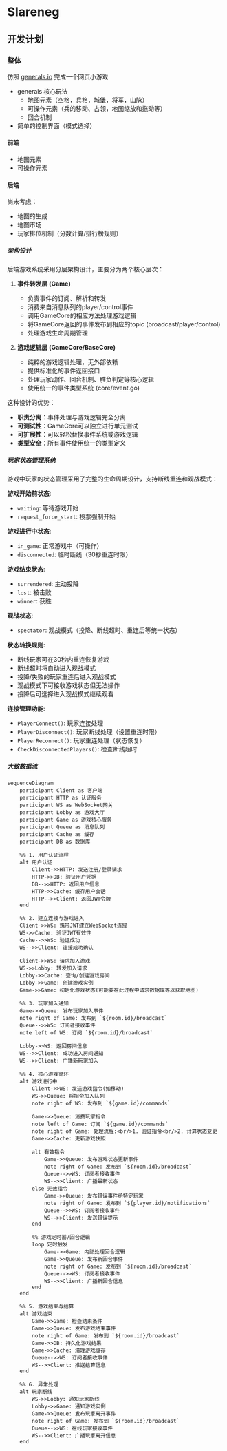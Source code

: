 # Slareneg

## 开发计划

### 整体
仿照 [generals.io](https://generals.io/) 完成一个网页小游戏

- generals 核心玩法
   - 地图元素（空格，兵格，城堡，将军，山脉）
   - 可操作元素（兵的移动、占领，地图缩放和拖动等）
   - 回合机制
- 简单的控制界面（模式选择）


#### 前端
- 地图元素
- 可操作元素

#### 后端
尚未考虑：
- 地图的生成
- 地图市场
- 玩家排位机制（分数计算/排行榜规则）

##### 架构设计

后端游戏系统采用分层架构设计，主要分为两个核心层次：

1. **事件转发层 (Game)**
   - 负责事件的订阅、解析和转发
   - 消费来自消息队列的player/control事件
   - 调用GameCore的相应方法处理游戏逻辑
   - 将GameCore返回的事件发布到相应的topic (broadcast/player/control)
   - 处理游戏生命周期管理

2. **游戏逻辑层 (GameCore/BaseCore)**
   - 纯粹的游戏逻辑处理，无外部依赖
   - 提供标准化的事件返回接口
   - 处理玩家动作、回合机制、胜负判定等核心逻辑
   - 使用统一的事件类型系统 (core/event.go)

这种设计的优势：
- **职责分离**：事件处理与游戏逻辑完全分离
- **可测试性**：GameCore可以独立进行单元测试
- **可扩展性**：可以轻松替换事件系统或游戏逻辑
- **类型安全**：所有事件使用统一的类型定义

##### 玩家状态管理系统

游戏中玩家的状态管理采用了完整的生命周期设计，支持断线重连和观战模式：

**游戏开始前状态**:
- `waiting`: 等待游戏开始
- `request_force_start`: 投票强制开始

**游戏进行中状态**:
- `in_game`: 正常游戏中（可操作）
- `disconnected`: 临时断线（30秒重连时限）

**游戏结束状态**:
- `surrendered`: 主动投降
- `lost`: 被击败
- `winner`: 获胜

**观战状态**:
- `spectator`: 观战模式（投降、断线超时、重连后等统一状态）

**状态转换规则**:
- 断线玩家可在30秒内重连恢复游戏
- 断线超时将自动进入观战模式
- 投降/失败的玩家重连后进入观战模式
- 观战模式下可接收游戏状态但无法操作
- 投降后可选择进入观战模式继续观看

**连接管理功能**:
- `PlayerConnect()`: 玩家连接处理
- `PlayerDisconnect()`: 玩家断线处理（设置重连时限）
- `PlayerReconnect()`: 玩家重连处理（状态恢复）
- `CheckDisconnectedPlayers()`: 检查断线超时

##### 大致数据流
```mermaid
sequenceDiagram
    participant Client as 客户端
    participant HTTP as 认证服务
    participant WS as WebSocket网关 
    participant Lobby as 游戏大厅
    participant Game as 游戏核心服务
    participant Queue as 消息队列
    participant Cache as 缓存
    participant DB as 数据库

    %% 1. 用户认证流程
    alt 用户认证
        Client->>HTTP: 发送注册/登录请求
        HTTP->>DB: 验证用户凭据
        DB-->>HTTP: 返回用户信息
        HTTP->>Cache: 缓存用户会话
        HTTP-->>Client: 返回JWT令牌
    end

    %% 2. 建立连接与游戏进入
    Client->>WS: 携带JWT建立WebSocket连接
    WS->>Cache: 验证JWT有效性
    Cache-->>WS: 验证成功
    WS-->>Client: 连接成功确认

    Client->>WS: 请求加入游戏
    WS->>Lobby: 转发加入请求
    Lobby->>Cache: 查询/创建游戏房间
    Lobby->>Game: 创建游戏实例
    Game->>Game: 初始化游戏状态(可能要在此过程中请求数据库等以获取地图)
    
    %% 3. 玩家加入通知
    Game->>Queue: 发布玩家加入事件
    note right of Game: 发布到 `${room.id}/broadcast`
    Queue-->>WS: 订阅者接收事件
    note left of WS: 订阅 `${room.id}/broadcast`
    
    Lobby->>WS: 返回房间信息
    WS-->>Client: 成功进入房间通知
    WS-->>Client: 广播新玩家加入

    %% 4. 核心游戏循环
    alt 游戏进行中
        Client->>WS: 发送游戏指令(如移动)
        WS->>Queue: 将指令加入队列
        note right of WS: 发布到 `${game.id}/commands`

        Game->>Queue: 消费玩家指令
        note left of Game: 订阅 `${game.id}/commands`
        note right of Game: 处理流程:<br/>1. 验证指令<br/>2. 计算状态变更
        Game->>Cache: 更新游戏快照

        alt 有效指令
            Game->>Queue: 发布游戏状态更新事件
            note right of Game: 发布到 `${room.id}/broadcast`
            Queue-->>WS: 订阅者接收事件
            WS-->>Client: 广播最新状态
        else 无效指令
            Game->>Queue: 发布错误事件给特定玩家
            note right of Game: 发布到 `${player.id}/notifications`
            Queue-->>WS: 订阅者接收事件
            WS-->>Client: 发送错误提示
        end
        
        %% 游戏定时器/回合逻辑
        loop 定时触发
            Game->>Game: 内部处理回合逻辑
            Game->>Queue: 发布新回合事件
            note right of Game: 发布到 `${room.id}/broadcast`
            Queue-->>WS: 订阅者接收事件
            WS-->>Client: 广播新回合信息
        end
    end

    %% 5. 游戏结束与结算
    alt 游戏结束
        Game->>Game: 检查结束条件
        Game->>Queue: 发布游戏结束事件
        note right of Game: 发布到 `${room.id}/broadcast`
        Game->>DB: 持久化游戏结果
        Game->>Cache: 清理游戏缓存
        Queue-->>WS: 订阅者接收事件
        WS-->>Client: 推送结算信息
    end

    %% 6. 异常处理
    alt 玩家断线
        WS->>Lobby: 通知玩家断线
        Lobby->>Game: 通知游戏实例
        Game->>Queue: 发布玩家离开事件
        note right of Game: 发布到 `${room.id}/broadcast`
        Queue-->>WS: 在线玩家接收事件
        WS-->>Client: 广播玩家离开信息
    end
```
